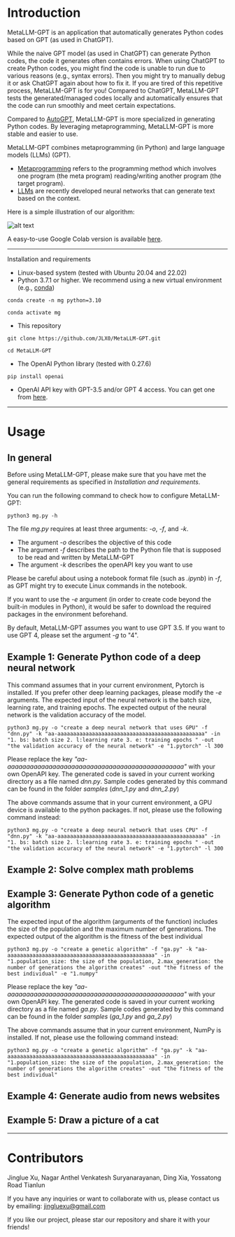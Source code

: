 # Introduction

MetaLLM-GPT is an application that automatically generates Python codes based on GPT (as used
in ChatGPT).

While the naive GPT model (as used in ChatGPT) can generate Python codes, the code 
it generates often contains errors. When using ChatGPT to create Python codes,
you might find the code is unable to run due to various reasons (e.g., syntax errors).
Then you might try to manually debug it or ask ChatGPT again about how to fix it. If
you are tired of this repetitive process, MetaLLM-GPT is for you! Compared to ChatGPT, 
MetaLLM-GPT tests the generated/managed codes locally and automatically ensures that 
the code can run smoothly and meet certain expectations. 

Compared to [AutoGPT](https://github.com/Significant-Gravitas/Auto-GPT), MetaLLM-GPT is more
specialized in generating Python codes. By leveraging metaprogramming, MetaLLM-GPT is more
stable and easier to use.

MetaLLM-GPT combines metaprogramming (in Python) and large language models (LLMs) (GPT). 
* [Metaprogramming](https://en.wikipedia.org/wiki/Metaprogramming) refers to the 
programming method which involves one program (the meta program) reading/writing another 
program (the target program).
* [LLMs](https://en.wikipedia.org/wiki/Large_language_model) are recently developed neural 
networks that can generate text based on the context.

Here is a simple illustration of our algorithm:

![alt text](https://github.com/JLX0/MetaLLM-GPT/blob/main/illustration.png?raw=true)

A easy-to-use Google Colab version is available 
[here](https://colab.research.google.com/drive/1TWN0mDmbdH1U2i85n7YUV9CKiRG0jJ9h?usp=sharing).

<hr

# Installation and requirements

* Linux-based system (tested with Ubuntu 20.04 and 22.02)
* Python 3.7.1 or higher. We recommend using a new virtual environment 
(e.g., [conda](https://docs.conda.io/projects/conda/en/latest/user-guide/install/linux.html))
```
conda create -n mg python=3.10
```
```
conda activate mg
```
* This repository
```
git clone https://github.com/JLX0/MetaLLM-GPT.git
```
```
cd MetaLLM-GPT
```
* The OpenAI Python library (tested with 0.27.6)
```
pip install openai
```

* OpenAI API key with GPT-3.5 and/or GPT 4 access. You can get one from
[here](https://platform.openai.com/account/api-keys).

<hr/>

# Usage

## In general

Before using MetaLLM-GPT, please make sure that you have met the general requirements
as specified in *Installation and requirements*.

You can run the following command to check how to configure MetaLLM-GPT:
```
python3 mg.py -h
```

The file *mg.py* requires at least three arguments: *-o*, *-f*, and *-k*. 
* The argument *-o* describes the objective of this code
* The argument *-f* describes the path to the Python file that is supposed to be read 
and written by MetaLLM-GPT
* The argument *-k* describes the openAPI key you want to use

Please be careful about using a notebook format file (such as *.ipynb*) in *-f*, 
as GPT might try to execute Linux commands in the notebook.

If you want to use the *-e* argument (in order to create code beyond the built-in modules
in Python), it would be safer to download the required packages in the environment
beforehand.

By default, MetaLLM-GPT assumes you want to use GPT 3.5. If you want to use GPT 4, please
set the argument *-g* to "4".

## Example 1: Generate Python code of a deep neural network

This command assumes that in your current environment, Pytorch is installed. If you prefer other deep
learning packages, please modify the *-e* arguments. The expected input of the neural network is the
batch size, learning rate, and training epochs. The expected output of the neural network is the 
validation accuracy of the model.

```
python3 mg.py -o "create a deep neural network that uses GPU" -f "dnn.py" -k "aa-aaaaaaaaaaaaaaaaaaaaaaaaaaaaaaaaaaaaaaaaaaaaaaa" -in "1. bs: batch size 2. l:learning rate 3. e: training epochs " -out "the validation accuracy of the neural network" -e "1.pytorch" -l 300
```
Please replace the key *"aa-aaaaaaaaaaaaaaaaaaaaaaaaaaaaaaaaaaaaaaaaaaaaaaa"* with your
own OpenAPI key. The generated code is saved in your current working directory as a file named 
*dnn.py*. Sample codes generated by this command can be found in the folder *samples* (*dnn_1.py* and 
*dnn_2.py*)

The above commands assume that in your current environment, a GPU device is available to the python packages. 
If not, please use the following command instead:

```
python3 mg.py -o "create a deep neural network that uses CPU" -f "dnn.py" -k "aa-aaaaaaaaaaaaaaaaaaaaaaaaaaaaaaaaaaaaaaaaaaaaaaa" -in "1. bs: batch size 2. l:learning rate 3. e: training epochs " -out "the validation accuracy of the neural network" -e "1.pytorch" -l 300
```

## Example 2: Solve complex math problems


## Example 3: Generate Python code of a genetic algorithm

The expected input of the algorithm (arguments of the function) 
includes the size of the population and the maximum number of generations. The expected output of the algorithm is
the fitness of the best individual
```
python3 mg.py -o "create a genetic algorithm" -f "ga.py" -k "aa-aaaaaaaaaaaaaaaaaaaaaaaaaaaaaaaaaaaaaaaaaaaaaaa" -in "1.population_size: the size of the population, 2.max_generation: the number of generations the algorithm creates" -out "the fitness of the best individual" -e "1.numpy"
```
Please replace the key *"aa-aaaaaaaaaaaaaaaaaaaaaaaaaaaaaaaaaaaaaaaaaaaaaaa"* with your
own OpenAPI key. The generated code is saved in your current working directory as a file named 
*ga.py*. Sample codes generated by this command can be found in the folder *samples* (*ga_1.py* and 
*ga_2.py*)

The above commands assume that in your current environment, NumPy is installed. 
If not, please use the following command instead:
```
python3 mg.py -o "create a genetic algorithm" -f "ga.py" -k "aa-aaaaaaaaaaaaaaaaaaaaaaaaaaaaaaaaaaaaaaaaaaaaaaa" -in "1.population_size: the size of the population, 2.max_generation: the number of generations the algorithm creates" -out "the fitness of the best individual"
```
## Example 4: Generate audio from news websites


## Example 5: Draw a picture of a cat

<hr/>

# Contributors

Jinglue Xu, Nagar Anthel Venkatesh Suryanarayanan, Ding Xia, Yossatong Road Tianlun

If you have any inquiries or want to collaborate with us, please contact us by 
emailing: jingluexu@gmail.com

If you like our project, please star our repository and share it with your friends!